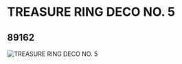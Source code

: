 # TREASURE RING DECO NO. 5
## 89162
![TREASURE RING DECO NO. 5](https://lc-www-live-s.legocdn.com/media/bricks/5/2/4570662.jpg)